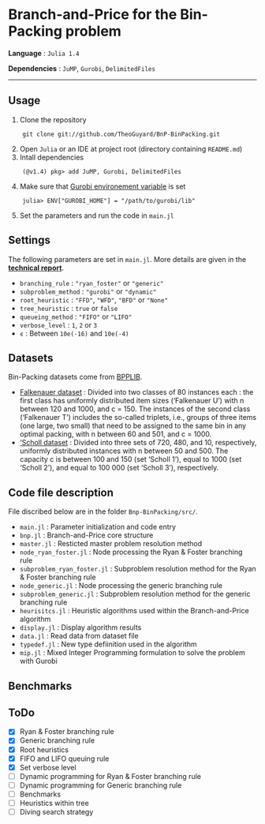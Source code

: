 # Branch-and-Price for the Bin-Packing problem


**Language** : `Julia 1.4`

**Dependencies** : `JuMP`, `Gurobi`, `DelimitedFiles`

---

## Usage

1. Clone the repository
```
    git clone git://github.com/TheoGuyard/BnP-BinPacking.git
```
2. Open `Julia` or an IDE at project root (directory containing `README.md`)
3. Intall dependencies
```
    (@v1.4) pkg> add JuMP, Gurobi, DelimitedFiles
```
4. Make sure that [Gurobi environement variable](https://github.com/JuliaOpt/Gurobi.jl) is set
```
    julia> ENV["GUROBI_HOME"] = "/path/to/gurobi/lib"
```
5. Set the parameters and run the code in `main.jl`

## Settings

The following parameters are set in `main.jl`. More details are given in the **[technical report](tex/report.pdf)**.

* `branching_rule` : `"ryan_foster"` or `"generic"`
* `subproblem_method` : `"gurobi"` or `"dynamic"`
* `root_heuristic` : `"FFD"`, `"WFD"`, `"BFD"` or `"None"`
* `tree_heuristic` : `true` or `false`
* `queueing_method` : `"FIFO"` or `"LIFO"`
* `verbose_level` : `1`, `2` or `3`
* `ϵ` : Between `10e(-16)` and `10e(-4)`

## Datasets

Bin-Packing datasets come from [BPPLIB](http://or.dei.unibo.it/library/bpplib). 

* [Falkenauer dataset](https://link.springer.com/article/10.1007/BF00226291) : Divided into two classes of 80 instances each : the first class has uniformly distributed item sizes (‘Falkenauer U’) with n between 120 and 1000, and c = 150. The instances of the second class (‘Falkenauer T’) includes the so-called triplets, i.e., groups of three items (one large, two small) that need to be assigned to the same bin in any optimal packing, with n between 60 and 501, and c = 1000.
* [‘Scholl dataset](https://www.sciencedirect.com/science/article/abs/pii/S0305054896000822) : Divided into three sets of 720, 480, and 10, respectively, uniformly distributed instances with n between 50 and 500. The capacity c is between 100 and 150 (set ‘Scholl 1’), equal to 1000 (set ‘Scholl 2’), and equal to 100 000 (set ‘Scholl 3’), respectively.

## Code file description

File discribed below are in the folder `Bnp-BinPacking/src/`.

* `main.jl` : Parameter initialization and code entry
* `bnp.jl` : Branch-and-Price core structure
* `master.jl` : Resticted master problem resolution method
* `node_ryan_foster.jl` : Node processing the Ryan & Foster branching rule
* `subproblem_ryan_foster.jl` : Subproblem resolution method for the Ryan & Foster branching rule
* `node_generic.jl` : Node processing the generic branching rule
* `subproblem_generic.jl` : Subproblem resolution method for the generic branching rule
* `heurisitcs.jl` : Heuristic algorithms used within the Branch-and-Price algorithm
* `display.jl` : Display algorithm results
* `data.jl` : Read data from dataset file
* `typedef.jl` : New type defiinition used in the algorithm
* `mip.jl` : Mixed Integer Programming formulation to solve the problem with Gurobi 

## Benchmarks

## ToDo

- [x] Ryan & Foster branching rule
- [x] Generic branching rule
- [x] Root heuristics
- [x] FIFO and LIFO queuing rule 
- [x] Set verbose level
- [ ] Dynamic programming for Ryan & Foster branching rule
- [ ] Dynamic programming for Generic branching rule
- [ ] Benchmarks
- [ ] Heuristics within tree
- [ ] Diving search strategy
